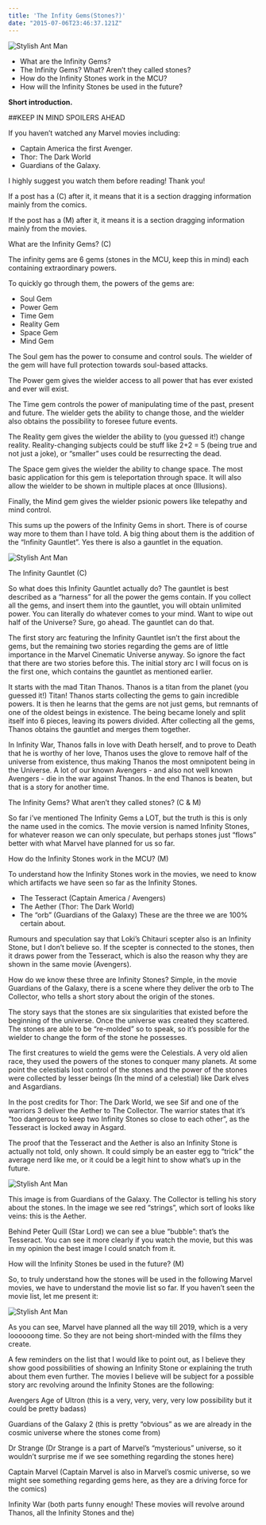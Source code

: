 ```yaml
---
title: 'The Infity Gems(Stones?)'
date: "2015-07-06T23:46:37.121Z"
---
```


![Stylish Ant Man](./power-gem.jpg)

* What are the Infinity Gems?
* The Infinity Gems? What? Aren’t they called stones?
* How do the Infinity Stones work in the MCU?
* How will the Infinity Stones be used in the future?


**Short introduction.**

##KEEP IN MIND SPOILERS AHEAD

If you haven’t watched any Marvel movies including: 
- Captain America the first Avenger. 
- Thor: The Dark World
- Guardians of the Galaxy. 
    
I highly suggest you watch them before reading! Thank you!



If a post has a (C) after it, it means that it is a section dragging information mainly from the comics.


If the post has a (M) after it, it means it is a section dragging information mainly from the movies.

What are the Infinity Gems? (C)

The infinity gems are 6 gems (stones in the MCU, keep this in mind) each containing extraordinary powers.

To quickly go through them, the powers of the gems are:

- Soul Gem
- Power Gem
- Time Gem
- Reality Gem
- Space Gem
- Mind Gem


The Soul gem has the power to consume and control souls. The wielder of the gem will have 
full protection towards soul-based attacks.

The Power gem gives the wielder access to all power that has ever existed and ever will exist.

The Time gem controls the power of manipulating time of the past, present and future. 
The wielder gets the ability to change those, and the wielder also obtains the possibility to 
foresee future events.

The Reality gem gives the wielder the ability to (you guessed it!) change reality. 
Reality-changing subjects could be stuff like 2+2 = 5 (being true and not just a joke), or 
“smaller” uses could be resurrecting the dead.

The Space gem gives the wielder the ability to change space. 
The most basic application for this gem is teleportation through space. 
It will also allow the wielder to be shown in multiple places at once (Illusions).

Finally, the Mind gem gives the wielder psionic powers like telepathy and mind control.

This sums up the powers of the Infinity Gems in short. 
There is of course way more to them than I have told. 
A big thing about them is the addition of the “Infinity Gauntlet”. 
Yes there is also a gauntlet in the equation.

![Stylish Ant Man](./thanos.jpg)

The Infinity Gauntlet (C)

So what does this Infinity Gauntlet actually do?
The gauntlet is best described as a “harness” for all the power the gems contain. 
If you collect all the gems, and insert them into the gauntlet, you will obtain unlimited power. 
You can literally do whatever comes to your mind. Want to wipe out half of the Universe? 
Sure, go ahead. The gauntlet can do that.

The first story arc featuring the Infinity Gauntlet isn’t the first about the gems, but the remaining 
two stories regarding the gems are of little importance in the Marvel Cinematic Universe anyway.
So ignore the fact that there are two stories before this. 
The initial story arc I will focus on is the first one, which contains the gauntlet as mentioned earlier.

It starts with the mad Titan Thanos. Thanos is a titan from the planet (you guessed it!) Titan! 
Thanos starts collecting the gems to gain incredible powers. 
It is then he learns that the gems are not just gems, but remnants of one of the oldest 
beings in existence. The being became lonely and split itself into 6 pieces, leaving its powers divided. 
After collecting all the gems, Thanos obtains the gauntlet and merges them together.

In Infinity War, Thanos falls in love with Death herself, and to prove to Death that he is worthy 
of her love, Thanos uses the glove to remove half of the universe from existence, 
thus making Thanos the most omnipotent being in the Universe. 
A lot of our known Avengers - and also not well known Avengers - die in the war against Thanos. 
In the end Thanos is beaten, but that is a story for another time.

The Infinity Gems? What aren’t they called stones? (C & M)

So far i’ve mentioned The Infinity Gems a LOT, but the truth is this is only the name used in the comics.
The movie version is named Infinity Stones, for whatever reason we can only speculate, 
but perhaps stones just “flows” better with what Marvel have planned for us so far.

How do the Infinity Stones work in the MCU? (M)

To understand how the Infinity Stones work in the movies, we need to know which artifacts 
we have seen so far as the Infinity Stones.

- The Tesseract (Captain America / Avengers)
- The Aether (Thor: The Dark World)
- The “orb” (Guardians of the Galaxy)
These are the three we are 100% certain about.


Rumours and speculation say that Loki’s Chitauri scepter also is an Infinity Stone, 
but I don’t believe so. If the scepter is connected to the stones, then it draws power 
from the Tesseract, which is also the reason why they are shown in the same movie (Avengers).

How do we know these three are Infinity Stones? 
Simple, in the movie Guardians of the Galaxy, there is a scene where they deliver the orb to 
The Collector, who tells a short story about the origin of the stones.


The story says that the stones are six singularities that existed before the beginning of the universe.
Once the universe was created they scattered.
The stones are able to be “re-molded” so to speak, so it’s possible for the wielder to change 
the form of the stone he possesses. 

The first creatures to wield the gems were the Celestials.
A very old alien race, they used the powers of the stones to conquer many planets. 
At some point the celestials lost control of the stones and the power of the stones were collected 
by lesser beings (In the mind of a celestial) like Dark elves and Asgardians.

In the post credits for Thor: The Dark World, we see Sif and one of the warriors 3 deliver 
the Aether to The Collector. The warrior states that it’s 
“too dangerous to keep two Infinity Stones so close to each other”, as the Tesseract is locked 
away in Asgard.

The proof that the Tesseract and the Aether is also an Infinity Stone is actually not told, 
only shown. It could simply be an easter egg to “trick” the average nerd like me, or it could be a 
legit hint to show what’s up in the future.

![Stylish Ant Man](./stones.jpg)


This image is from Guardians of the Galaxy. The Collector is telling his story about the stones. 
In the image we see red “strings”, which sort of looks like veins: this is the Aether.

Behind Peter Quill (Star Lord) we can see a blue “bubble”: that’s the Tesseract. 
You can see it more clearly if you watch the movie, but this was in my opinion the best image I could 
snatch from it.

How will the Infinity Stones be used in the future? (M)

So, to truly understand how the stones will be used in the following Marvel movies, 
we have to understand the movie list so far. If you haven’t seen the movie list, let me present it:

![Stylish Ant Man](./slate.jpg)

As you can see, Marvel have planned all the way till 2019, which is a very loooooong time. 
So they are not being short-minded with the films they create.

A few reminders on the list that I would like to point out, as I believe they show good possibilities 
of showing an Infinity Stone or explaining the truth about them even further.
The movies I believe will be subject for a possible story arc revolving around the 
Infinity Stones are the following:

Avengers Age of Ultron (this is a very, very, very, very low possibility but it could be pretty badass)


Guardians of the Galaxy 2 (this is pretty “obvious” as we are already in the cosmic universe where 
the stones come from)


Dr Strange (Dr Strange is a part of Marvel’s “mysterious” universe, so it wouldn’t surprise me if we see something
regarding the stones here)


Captain Marvel (Captain Marvel is also in Marvel’s cosmic universe, so we might see 
something regarding gems here, as they are a driving force for the comics)


Infinity War (both parts funny enough! These movies will revolve around Thanos, all the Infinity Stones 
and the)